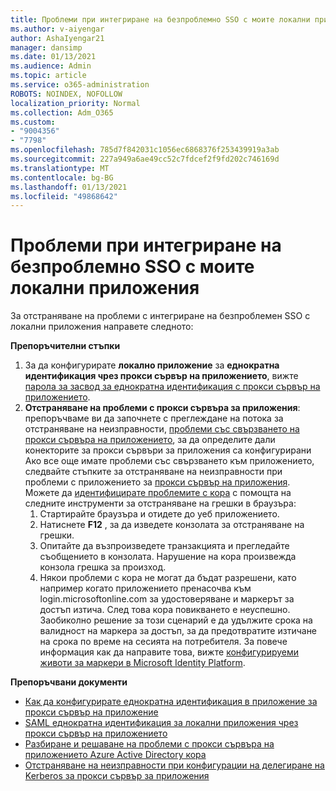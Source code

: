 ```yaml
---
title: Проблеми при интегриране на безпроблемно SSO с моите локални приложения
ms.author: v-aiyengar
author: AshaIyengar21
manager: dansimp
ms.date: 01/13/2021
ms.audience: Admin
ms.topic: article
ms.service: o365-administration
ROBOTS: NOINDEX, NOFOLLOW
localization_priority: Normal
ms.collection: Adm_O365
ms.custom:
- "9004356"
- "7798"
ms.openlocfilehash: 785d7f842031c1056ec6868376f253439919a3ab
ms.sourcegitcommit: 227a949a6ae49cc52c7fdcef2f9fd202c746169d
ms.translationtype: MT
ms.contentlocale: bg-BG
ms.lasthandoff: 01/13/2021
ms.locfileid: "49868642"
---
```

# <a name="issues-with-integrating-seamless-sso-with-my-on-premises-apps"></a>Проблеми при интегриране на безпроблемно SSO с моите локални приложения

За отстраняване на проблеми с интегриране на безпроблемен SSO с локални приложения направете следното:

**Препоръчителни стъпки**

1. За да конфигурирате **локално приложение** за **еднократна идентификация чрез прокси сървър на приложението**, вижте [парола за засвод за еднократна идентификация с прокси сървър на приложението](https://docs.microsoft.com/azure/active-directory/manage-apps/application-proxy-configure-single-sign-on-password-vaulting).
1. **Отстраняване на проблеми с прокси сървъра за приложения**: препоръчваме ви да започнете с преглеждане на потока за отстраняване на неизправности, [проблеми със свързването на прокси сървъра на приложението](https://docs.microsoft.com/azure/active-directory/manage-apps/application-proxy-debug-connectors), за да определите дали конекторите за прокси сървъри за приложения са конфигурирани Ако все още имате проблеми със свързването към приложението, следвайте стъпките за отстраняване на неизправности при проблеми с приложението за [прокси сървър на приложения](https://docs.microsoft.com/azure/active-directory/manage-apps/application-proxy-debug-apps). Можете да [идентифицирате проблемите с кора](https://docs.microsoft.com/azure/active-directory/manage-apps/application-proxy-understand-cors-issues#understand-and-identify-cors-issues) с помощта на следните инструменти за отстраняване на грешки в браузъра:
    1. Стартирайте браузъра и отидете до уеб приложението.
    1. Натиснете **F12** , за да изведете конзолата за отстраняване на грешки.
    1. Опитайте да възпроизведете транзакцията и прегледайте съобщението в конзолата. Нарушение на кора произвежда конзола грешка за произход.
    1. Някои проблеми с кора не могат да бъдат разрешени, като например когато приложението пренасочва към login.microsoftonline.com за удостоверяване и маркерът за достъп изтича. След това кора повикването е неуспешно. Заобиколно решение за този сценарий е да удължите срока на валидност на маркера за достъп, за да предотвратите изтичане на срока по време на сесията на потребителя. За повече информация как да направите това, вижте [конфигурируеми животи за маркери в Microsoft Identity Platform](https://docs.microsoft.com/azure/active-directory/develop/active-directory-configurable-token-lifetimes).

**Препоръчвани документи**

- [Как да конфигурирате еднократна идентификация в приложение за прокси сървър на приложение](https://docs.microsoft.com/azure/active-directory/manage-apps/application-proxy-config-sso-how-to)
- [SAML еднократна идентификация за локални приложения чрез прокси сървър на приложението](https://docs.microsoft.com/azure/active-directory/manage-apps/application-proxy-configure-single-sign-on-on-premises-apps)
- [Разбиране и решаване на проблеми с прокси сървъра на приложението Azure Active Directory кора](https://docs.microsoft.com/azure/active-directory/manage-apps/application-proxy-understand-cors-issues#solutions-for-application-proxy-cors-issues)
- [Отстраняване на неизправности при конфигурации на делегиране на Kerberos за прокси сървър за приложения](https://docs.microsoft.com/azure/active-directory/manage-apps/application-proxy-back-end-kerberos-constrained-delegation-how-to)